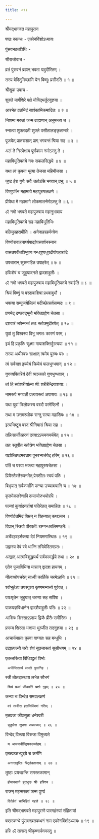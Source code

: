 ```yaml
---
title: ०१९

---
```

श्रीमद्‌भागवत महापुराण  
  
षष्ठः स्कन्धः - एकोनविंशोऽध्यायः  
  
पुंसवनव्रतविधिः -  
  
श्रीराजोवाच -   
  
व्रतं पुंसवनं ब्रह्मन् भवता यदुदीरितम् ।   
  
तस्य वेदितुमिच्छामि येन विष्णुः प्रसीदति ॥ १ ॥  
  
श्रीशुक उवाच -   
  
शुक्ले मार्गशिरे पक्षे योषिद्‍भर्तुरनुज्ञया ।   
  
आरभेत व्रतमिदं सार्वकामिकमादितः ॥ २ ॥  
  
निशम्य मरुतां जन्म ब्राह्मणान् अनुमन्त्र्य च ।   
  
स्नात्वा शुक्लदती शुक्ले वसीतालङ्‌कृताम्बरे ।   
  
पूजयेत् प्रातराशात् प्राग् भगवन्तं श्रिया सह ॥ ३ ॥   
  
अलं ते निरपेक्षाय पूर्णकाम नमोऽस्तु ते ।   
  
महाविभूतिपतये नमः सकलसिद्धये ॥ ४ ॥  
  
यथा त्वं कृपया भूत्या तेजसा महिमौजसा ।   
  
जुष्ट ईश गुणैः सर्वैः ततोऽसि भगवान् प्रभुः ॥ ५ ॥  
  
विष्णुपत्‍नि महामाये महापुरुषलक्षणे ।   
  
प्रीयेथा मे महाभागे लोकमातर्नमोऽस्तु ते ॥ ६ ॥  
  
ॐ नमो भगवते महापुरुषाय महानुभावाय   
  
महाविभूतिपतये सह महाविभूतिभिः   
  
बलिमुपहरामीति । अनेनाहरहर्मन्त्रेण   
  
विष्णोरावाहनार्घ्यपाद्योपस्पर्शनस्नान  
  
वास‌उपवीतविभूषण गन्धपुष्पधूपदीपोपहारादि   
  
उपचारान् सुसमाहित उपाहरेत् ॥ ७ ॥   
  
हविःशेषं च जुहुयादनले द्वादशाहुतीः ।   
  
ॐ नमो भगवते महापुरुषाय महाविभूतिपतये स्वाहेति ॥ ८ ॥  
  
श्रियं विष्णुं च वरदावाशिषां प्रभवावुभौ ।   
  
भक्त्या सम्पूजयेन्नित्यं यदीच्छेत्सर्वसम्पदः ॥ ९ ॥  
  
प्रणमेद् दण्डवद्‍भूमौ भक्तिप्रह्वेण चेतसा ।   
  
दशवारं जपेन्मन्त्रं ततः स्तोत्रमुदीरयेत् ॥ १० ॥  
  
युवां तु विश्वस्य विभू जगतः कारणं परम् ।   
  
इयं हि प्रकृतिः सूक्ष्मा मायाशक्तिर्दुरत्यया ॥ ११ ॥  
  
तस्या अधीश्वरः साक्षात् त्वमेव पुरुषः परः ।   
  
त्वं सर्वयज्ञ इज्येयं क्रियेयं फलभुग्भवान् ॥ १२ ॥  
  
गुणव्यक्तिरियं देवी व्यञ्जको गुणभुग्भवान् ।   
  
त्वं हि सर्वशरीर्यात्मा श्रीः शरीरेन्द्रियाशयाः ।   
  
नामरूपे भगवती प्रत्ययस्त्वं अपाश्रयः ॥ १३ ॥   
  
यथा युवां त्रिलोकस्य वरदौ परमेष्ठिनौ ।   
  
तथा म उत्तमश्लोक सन्तु सत्या महाशिषः ॥ १४ ॥  
  
इत्यभिष्टूय वरदं श्रीनिवासं श्रिया सह ।   
  
तन्निःसार्योपहरणं दत्त्वाऽऽचमनमर्चयेत् ॥ १५ ॥  
  
ततः स्तुवीत स्तोत्रेण भक्तिप्रह्वेण चेतसा ।   
  
यज्ञोच्छिष्टमवघ्राय पुनरभ्यर्चयेद् हरिम् ॥ १६ ॥  
  
पतिं च परया भक्त्या महापुरुषचेतसा ।   
  
प्रियैस्तैस्तैरुपनमेत् प्रेमशीलः स्वयं पतिः ।   
  
बिभृयात् सर्वकर्माणि पत्‍न्या उच्चावचानि च ॥ १७ ॥   
  
कृतमेकतरेणापि दम्पत्योरुभयोरपि ।   
  
पत्‍न्यां कुर्यादनर्हायां पतिरेतत् समाहितः ॥ १८ ॥  
  
विष्णोर्व्रतमिदं बिभ्रन् न विहन्यात् कथञ्चन ।   
  
विप्रान् स्त्रियो वीरवतीः स्रग्गन्धबलिमण्डनैः ।   
  
अर्चेदहरहर्भक्त्या देवं नियममास्थितः ॥ १९ ॥   
  
उद्वास्य देवं स्वे धाम्नि तन्निवेदितमग्रतः ।   
  
अद्यात् आत्मविशुद्ध्यर्थं सर्वकामर्द्धये तथा ॥ २० ॥  
  
एतेन पूजाविधिना मासान् द्वादश हायनम् ।   
  
नीत्वाथोपचरेत् साध्वी कार्तिके चरमेऽहनि ॥ २१ ॥  
  
श्वोभूतेऽप उपस्पृश्य कृष्णमभ्यर्च्य पूर्ववत् ।   
  
पयःश्रृतेन जुहुयात् चरुणा सह सर्पिषा ।   
  
पाकयज्ञविधानेन द्वादशैवाहुतीः पतिः ॥ २२ ॥   
  
आशिषः शिरसाऽऽदाय द्विजैः प्रीतैः समीरिताः ।   
  
प्रणम्य शिरसा भक्त्या भुञ्जीत तदनुज्ञया ॥ २३ ॥  
  
आचार्यमग्रतः कृत्वा वाग्यतः सह बन्धुभिः ।   
  
दद्यात्पत्‍न्यै चरोः शेषं सुप्रजास्त्वं सुसौभगम् ॥ २४ ॥  
  
एतच्चरित्वा विधिवद्व्रतं विभोः   
  
     अभीप्सितार्थं लभते पुमानिह ।   
  
स्त्री त्वेतदास्थाय लभेत सौभगं   
  
     श्रियं प्रजां जीवपतिं यशो गृहम् ॥ २५ ॥  
  
कन्या च विन्देत समग्रलक्षणं   
  
     वरं त्ववीरा हतकिल्बिषां गतिम् ।   
  
मृतप्रजा जीवसुता धनेश्वरी   
  
     सुदुर्भगा सुभगा रूपमग्र्यम् ॥ २६ ॥  
  
विन्देद् विरूपा विरुजा विमुच्यते   
  
     य आमयावीन्द्रियकल्यदेहम् ।   
  
एतत्पठन्नभ्युदये च कर्मणि   
  
     अनन्ततृप्तिः पितृदेवतानाम् ॥ २७ ॥  
  
तुष्टाः प्रयच्छन्ति समस्तकामान्   
  
     होमावसाने हुतभुक् श्रीः हरिश्च ।   
  
राजन् महन्मरुतां जन्म पुण्यं   
  
     दितेर्व्रतं चाभिहितं महत्ते ॥ २८ ॥  
  
इति श्रीमद्‌भागवते महापुराणे पारमहंस्यां संहितायां   
  
षष्ठस्कन्धे पुंसवनव्रतकथनं नाम एकोनविंशोऽध्यायः ॥ १९ ॥   
  
हरिः ॐ तत्सत् श्रीकृष्णार्पणमस्तु ॥ 